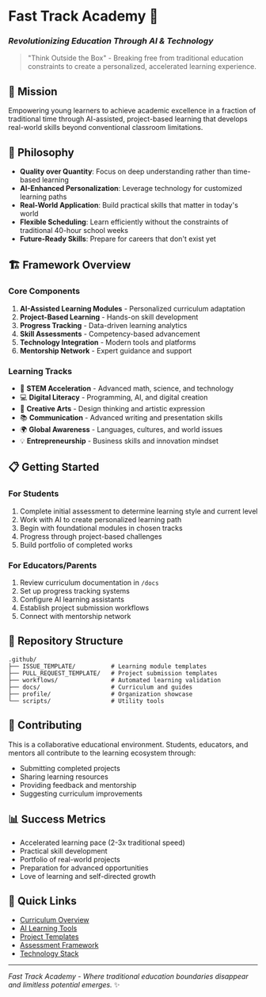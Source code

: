 # Fast Track Academy 🚀
### *Revolutionizing Education Through AI & Technology*

> "Think Outside the Box" - Breaking free from traditional education constraints to create a personalized, accelerated learning experience.

## 🎯 Mission
Empowering young learners to achieve academic excellence in a fraction of traditional time through AI-assisted, project-based learning that develops real-world skills beyond conventional classroom limitations.

## 🌟 Philosophy
- **Quality over Quantity**: Focus on deep understanding rather than time-based learning
- **AI-Enhanced Personalization**: Leverage technology for customized learning paths
- **Real-World Application**: Build practical skills that matter in today's world
- **Flexible Scheduling**: Learn efficiently without the constraints of traditional 40-hour school weeks
- **Future-Ready Skills**: Prepare for careers that don't exist yet

## 🏗️ Framework Overview

### Core Components
1. **AI-Assisted Learning Modules** - Personalized curriculum adaptation
2. **Project-Based Learning** - Hands-on skill development
3. **Progress Tracking** - Data-driven learning analytics
4. **Skill Assessments** - Competency-based advancement
5. **Technology Integration** - Modern tools and platforms
6. **Mentorship Network** - Expert guidance and support

### Learning Tracks
- 🧠 **STEM Acceleration** - Advanced math, science, and technology
- 💻 **Digital Literacy** - Programming, AI, and digital creation
- 🎨 **Creative Arts** - Design thinking and artistic expression
- 📚 **Communication** - Advanced writing and presentation skills
- 🌍 **Global Awareness** - Languages, cultures, and world issues
- 💡 **Entrepreneurship** - Business skills and innovation mindset

## 📋 Getting Started

### For Students
1. Complete initial assessment to determine learning style and current level
2. Work with AI to create personalized learning path
3. Begin with foundational modules in chosen tracks
4. Progress through project-based challenges
5. Build portfolio of completed works

### For Educators/Parents
1. Review curriculum documentation in `/docs`
2. Set up progress tracking systems
3. Configure AI learning assistants
4. Establish project submission workflows
5. Connect with mentorship network

## 🔧 Repository Structure
```
.github/
├── ISSUE_TEMPLATE/          # Learning module templates
├── PULL_REQUEST_TEMPLATE/   # Project submission templates
├── workflows/               # Automated learning validation
├── docs/                    # Curriculum and guides
├── profile/                 # Organization showcase
└── scripts/                 # Utility tools
```

## 🤝 Contributing
This is a collaborative educational environment. Students, educators, and mentors all contribute to the learning ecosystem through:
- Submitting completed projects
- Sharing learning resources
- Providing feedback and mentorship
- Suggesting curriculum improvements

## 📊 Success Metrics
- Accelerated learning pace (2-3x traditional speed)
- Practical skill development
- Portfolio of real-world projects
- Preparation for advanced opportunities
- Love of learning and self-directed growth

## 🔗 Quick Links
- [Curriculum Overview](docs/curriculum/README.md)
- [AI Learning Tools](docs/ai-tools/README.md)
- [Project Templates](docs/projects/README.md)
- [Assessment Framework](docs/assessments/README.md)
- [Technology Stack](docs/technology/README.md)

---
*Fast Track Academy - Where traditional education boundaries disappear and limitless potential emerges.* ✨
